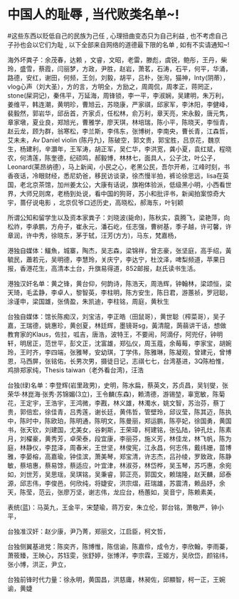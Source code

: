# 中国人的耻辱 , 当代败类名单~!
#这些东西以贬低自己的民族为己任 , 心理扭曲变态只为自己利益 , 也不考虑自己子孙也会以它们为耻 , 以下全部来自网络的道德最下限的名单 , 如有不实请通知~!

海外坏粪子：余茂春，达赖 ，文睿，文昭，老雷，滕彪，虞锐，鲍彤，王丹，柴玲，盛雪，蔡霞，闫丽梦，方政，尹胜，赵岩，萧茗，石涛，石平，何平，华涌，路德，安红，谢田，何频，王剑，刘毅，胡平，吕朴，张洵，猫神，lnty(阴蒂），vlog心声（刘大圣），方的言，方明全，方励之，周周侃，周孝正，蒋罔正，stone(屎洞记)，秦伟平，万延海，周锋锁，李一平，李淑娴，吴建明，朱万利，姜维平，韩连潮，黄明珍，曹旭云，苏晓康，严家祺，邱家军，李沐阳，李健峰，裴毅然，郭岩华，邱岳首，齐家贞，任松林，俞万利，章天亮，宋永毅，唐元隽，章家墩，夏业良，郑旭光，曹雅学，廖天琪，林培瑞，陈小平，陈晓天，李恒青，赵云龙，顾为群，翁寒松，李兰斯，李伟东，张博树，李南央，曹长青，江森哲，艾未未，Av Daniel violin (陈丹九)，陈破空，郭文贵，郭宝胜，吕京花，魏京生，杨建利，辛灝年，王军涛，胡正军，吴仁华，李洪宽，龚小夏，袁红斌，程晓农，何清莲，陈奎德，纪硕鸣，郝毅博，林林七，面具人，公子沈，叶公子，Leonard(莱昂纳德），马上新闻，小民之心，老黑公民，吾尔开希，江峰时刻，书香夜话，冷眼财经，悉尼奶爸，移民访谈录，徐杰慢半拍，裤论徐思远，lisa在英国，老北京茶馆，加州姜太公，大康有话说，旗袍体验派，低级黑小明，小西看世界，大师兄则席，老杨到处说，看中国的狗哥，苏小和批评书，新闻拍案惊奇大宇，蔷仔说电影 ，北京侃爷口述历史，高晓松，郝海东，叶钊颖

所谓公知和留学生以及资本家粪子：刘晓波(毙命)，陈秋实，袁腾飞，梁艳萍，向松祚，李承鹏，方舟子，崔永元，潘石屹，任志强，曹树基，季子越，许可馨，许章润，许中秀，徐晓东，茅于轼，汪芳(方方)，马东，梵嘉杨，

港独自媒体：鱷魚，城寨，陶杰，吴志森，梁锦祥，曾志豪，张坚庭，高手绍，黃毓民，蕭若元，吴明德，李慧玲，关庆宁，李达宁，杜汶泽，啤梨频道，苹果日报，香港花生，高清本土台，升旗易得道，852邮报，赵氏读书生活。

港独汉奸名单：黄之锋，黄台仰，何韵诗，陈浩天，周浩辉，钟翰林，梁颂恒，梁天琦，毛孟静，李卓人，黎智英，李柱明，陈方安生，陈日君，游蕙祯，罗冠聪，涂谨申，梁国雄，张倩盈，朱凯迪，李柱铭，周庭，黄秋生

台独自媒体：馆长陈痴汉，刘宝洁，李正皓（田鼠哥），黄世聪（榨菜哥），吴子嘉，王瑞德，姚惠珍，黄创夏，林廷辉，墨镜哥sg，黃清龍，蒟蒻讲干话，想做教育家的Klaus，佐拉，呱吉，唐浩，波特王，不要闹，阿滴仔，阿兜仔，钟明轩，明居正，范世平，彭文正，沈富雄，郑弘仪，周玉蔻，余莓莓，李家宝，胡婉玲，王时齐，李四端，张雅琴，安幼琪，丁学伟，陈雅琳，陈凝观，曾建元，曾博恩，马西屏，张铭佑，长男次男，摄徒日记，志祺七七，台湾基进，3Q陈柏惟，鸡排郑家纯，Thesis taiwan（老外看台湾)，汪浩

台独(绿)名单：李登辉(岩里政男)，史明，陈水扁，蔡英文，苏贞昌，吴钊燮，张荣华·林崑海·张秀·苏锦媚(3立)，王令麟(东森)，赖清德，游锡堃，辜宽敏，陈菊花，王定宇，王浩宇，王鸿微，李戡，林义雄，林濁水，姚文智，苏治芬，蔡丁贵，郭倍宏，徐佳青，吕秀莲，谢长廷，黄伟哲，管壁玲，邱议莹，陈其迈，陈执中，陈时中，陈欧珀，陈明通，陈明文，陈曼丽，郑运鹏，陈亭妃，徐国勇，黄国书，张天钦，刘建国，尤美女，谷剌斯，王荣璋，柯建铭，张弘陆，钟孔灶，陈素月，刘櫂豪，黄秀芳，卓荣泰，段宜康，李丽芬，施义芳，林佳龙，林飞帆，陈为庭，林静仪，李昆泽，周春米，王世坚，林俊宪，江永昌，何志伟，戴纬姗，苗博雅，李晏榕，高嘉瑜，钟佳滨，萧美琴，郑宝清，许志杰，吕孙绫，罗致政，陈静敏，蔡培惠，蔡易馀，蔡适应，叶宜津，林淑芬，林岱桦，吴玉琴，苏巧惠，余宛如，刘世芳，吴思瑶，吴琪铭，吴秉睿，郭正亮，郭国文，赖瑞隆，赵天麟，邱泰源，邱志伟，李俊邑，何欣纯，将婕安，洪宗熠，莊瑞雄，苏震清，赖品妤，余天，陈莹，范云，张廖万坚，谢志伟，龙应台，杨蕙如，吴音宁，陈赖素美，

表统(蓝)：马英九，王金平，宋楚瑜，蒋万安，朱立伦，郭台铭，萧敬严，钟小平，

台独准汉奸：赵少康，尹乃菁，郑丽文，江启臣，柯文哲，

台独侧翼基进党：陈奕齐，陈博惟，陈信谕，陈嘉伶，成令方，李欣翰，李雨蓁，萧筱臻，王映心，苏钰雯，张舒婷，张博洋，李宗霖，王姬方，吴欣岱，颜铭纬，张小博，洪正，尹立，

台独前锋时代力量：徐永明，黄国昌，洪慈庸，林昶佐，邱顯智，柯一正，王婉谕，黄婕
